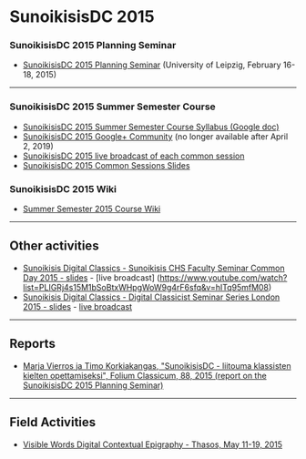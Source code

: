 # SunoikisisDC 2015

### SunoikisisDC 2015 Planning Seminar
* [SunoikisisDC 2015 Planning Seminar](http://www.dh.uni-leipzig.de/wo/sunoikisisdc-2015/) (University of Leipzig, February 16-18, 2015)

***
### SunoikisisDC 2015 Summer Semester Course
* [SunoikisisDC 2015 Summer Semester Course Syllabus (Google doc)](https://docs.google.com/document/d/1cPfOKTnGc5Mhu7UyA3LEdh5i990vpV0Fg1X23JS9vqc/edit#)
* [SunoikisisDC 2015 Google+ Community](https://plus.google.com/communities/111554347732292682282) (no longer available after April 2, 2019)
* [SunoikisisDC 2015 live broadcast of each common session](https://github.com/SunoikisisDC/SunoikisisDC-2015/wiki/SunoikisisDC-2015-Live-Broadcast-of-Common-Sessions)
* [SunoikisisDC 2015 Common Sessions Slides](https://github.com/SunoikisisDC/SunoikisisDC-2015/tree/master/SunoikisisDC2015-CommonSessions_Slides)

### SunoikisisDC 2015 Wiki
* [Summer Semester 2015 Course Wiki](https://github.com/SunoikisisDC/SunoikisisDC-2015/wiki)

***
## Other activities
* [Sunoikisis Digital Classics - Sunoikisis CHS Faculty Seminar Common Day 2015 - slides](https://github.com/SunoikisisDC/SunoikisisDC-2015/blob/master/SunoikisisDC_CHS_June10_2015.pdf) - [live broadcast] (https://www.youtube.com/watch?list=PLIGRj4s15M1bSoBtxWHpgWoW9g4rF6sfq&v=hITq95mfM08)
* [Sunoikisis Digital Classics - Digital Classicist Seminar Series London 2015 - slides](https://github.com/SunoikisisDC/SunoikisisDC-2015/blob/master/SunoikisisDC_DigitalClassicistLondon_July10_2015.pdf) - [live broadcast](https://www.youtube.com/watch?v=zpBR0bb8gxk)

***
## Reports
* [Marja Vierros ja Timo Korkiakangas, "SunoikisisDC - liitouma klassisten kielten opettamiseksi", Folium Classicum, 88, 2015 (report on the SunoikisisDC 2015 Planning Seminar)](https://github.com/SunoikisisDC/SunoikisisDC-2015/blob/master/Reports/Folium%2088_2015.pdf)

***
## Field Activities
* [Visible Words Digital Contextual Epigraphy - Thasos, May 11-19, 2015](http://vw2015program.postach.io/post/scientific-program-thasos-may-11-19-2015)

